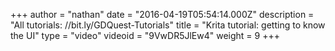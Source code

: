 +++
author = "nathan"
date = "2016-04-19T05:54:14.000Z"
description = "All tutorials: //bit.ly/GDQuest-Tutorials"
title = "Krita tutorial: getting to know the UI"
type = "video"
videoid = "9VwDR5JlEw4"
weight = 9
+++

